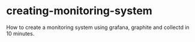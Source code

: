 # creating-monitoring-system
How to create a monitoring system using grafana, graphite and collectd in 10 minutes.
